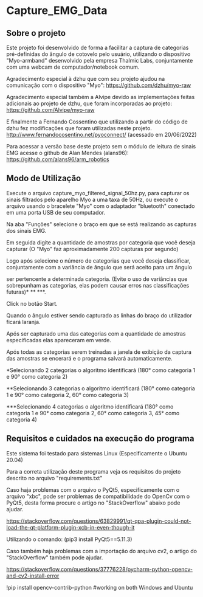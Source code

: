 # Capture_EMG_Data

## Sobre o projeto

Este projeto foi desenvolvido de forma a facilitar a captura de categorias pré-definidas do ângulo de cotovelo pelo usuário, utilizando o dispositivo
"Myo-armband" desenvolvido pela empresa Thalmic Labs, conjuntamente com uma webcam de computador/notebook comum.

Agradecimento especial à dzhu que com seu projeto ajudou na comunicação com o dispositivo "Myo":
https://github.com/dzhu/myo-raw

Agradecimento especial também a Alvipe devido as implementações feitas adicionais ao projeto de dzhu, que foram incorporadas ao projeto:
https://github.com/Alvipe/myo-raw

E finalmente a Fernando Cossentino que utilizando a partir do código de dzhu fez modificações que foram utilizadas neste projeto.
http://www.fernandocosentino.net/pyoconnect/ (acessado em 20/06/2022)

Para acessar a versão base deste projeto sem o módulo de leitura de sinais EMG acesse o github de Alan Mendes (alans96):
https://github.com/alans96/arm_robotics

## Modo de Utilização

Execute o arquivo capture_myo_filtered_signal_50hz.py, para capturar os sinais filtrados pelo aparelho Myo a uma taxa de 50Hz, ou execute o arquivo   usando o bracelete "Myo" com o adaptador "bluetooth" conectado em uma porta USB de seu computador.

Na aba "Funções" selecione o braço em que se está realizando as capturas dos sinais EMG.

Em seguida digite a quantidade de amostras por categoria que você deseja capturar (O "Myo" faz aproximadamente 200 capturas por segundo)

Logo após selecione o número de categorias que você deseja classificar, conjuntamente com a variância de ângulo que será aceito para um ângulo

ser pertencente a determinada categoria. (Evite o uso de variâncias que sobrepunham as categorias, elas podem causar erros nas classificações futuras)* ** ***.

Click no botão Start.

Quando o ângulo estiver sendo capturado as linhas do braço do utilizador ficará laranja.

Após ser capturado uma das categorias com a quantidade de amostras especificadas elas apareceram em verde.

Após todas as categorias serem treinadas a janela de exibição da captura das amostras se encerará e o programa salvará automaticamente.

*Selecionando 2 categorias o algoritmo identificará (180° como categoria 1 e 90° como categoria 2)

**Selecionando 3 categorias o algoritmo identificará (180° como categoria 1 e 90° como categoria 2, 60° como categoria 3)

***Selecionando 4 categorias o algoritmo identificará (180° como categoria 1 e 90° como categoria 2, 60° como categoria 3, 45° como categoria 4)


## Requisitos e cuidados na execução do programa

Este sistema foi testado para sistemas Linux (Especificamente o Ubuntu 20.04)

Para a correta utilização deste programa veja os requisitos do projeto descrito no arquivo "requirements.txt"

Caso haja problemas com o arquivo o PyQt5, especificamente com o arquivo "xbc", pode ser problemas de compatibilidade do OpenCv com o PyQt5, desta forma
procure o artigo no "StackOverflow" abaixo pode ajudar.

https://stackoverflow.com/questions/63829991/qt-qpa-plugin-could-not-load-the-qt-platform-plugin-xcb-in-even-though-it

Utilizando o comando:
(pip3 install PyQt5==5.11.3)

Caso também haja problemas com a importação do arquivo cv2, o artigo do "StackOverflow" também pode ajudar.

https://stackoverflow.com/questions/37776228/pycharm-python-opencv-and-cv2-install-error

!pip install opencv-contrib-python    #working on both Windows and Ubuntu

